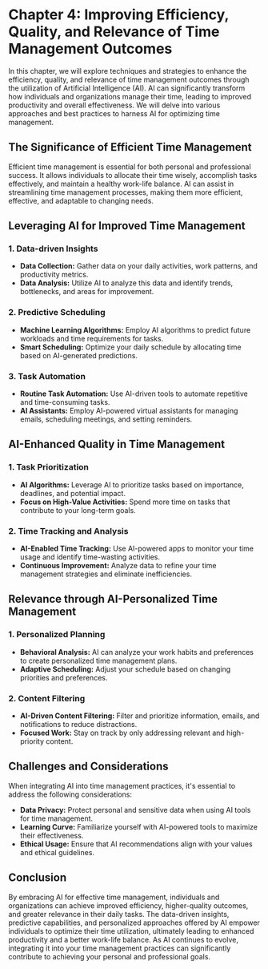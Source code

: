 Chapter 4: Improving Efficiency, Quality, and Relevance of Time Management Outcomes
===================================================================================

In this chapter, we will explore techniques and strategies to enhance the efficiency, quality, and relevance of time management outcomes through the utilization of Artificial Intelligence (AI). AI can significantly transform how individuals and organizations manage their time, leading to improved productivity and overall effectiveness. We will delve into various approaches and best practices to harness AI for optimizing time management.

The Significance of Efficient Time Management
---------------------------------------------

Efficient time management is essential for both personal and professional success. It allows individuals to allocate their time wisely, accomplish tasks effectively, and maintain a healthy work-life balance. AI can assist in streamlining time management processes, making them more efficient, effective, and adaptable to changing needs.

Leveraging AI for Improved Time Management
------------------------------------------

### 1. **Data-driven Insights**

* **Data Collection:** Gather data on your daily activities, work patterns, and productivity metrics.
* **Data Analysis:** Utilize AI to analyze this data and identify trends, bottlenecks, and areas for improvement.

### 2. **Predictive Scheduling**

* **Machine Learning Algorithms:** Employ AI algorithms to predict future workloads and time requirements for tasks.
* **Smart Scheduling:** Optimize your daily schedule by allocating time based on AI-generated predictions.

### 3. **Task Automation**

* **Routine Task Automation:** Use AI-driven tools to automate repetitive and time-consuming tasks.
* **AI Assistants:** Employ AI-powered virtual assistants for managing emails, scheduling meetings, and setting reminders.

AI-Enhanced Quality in Time Management
--------------------------------------

### 1. **Task Prioritization**

* **AI Algorithms:** Leverage AI to prioritize tasks based on importance, deadlines, and potential impact.
* **Focus on High-Value Activities:** Spend more time on tasks that contribute to your long-term goals.

### 2. **Time Tracking and Analysis**

* **AI-Enabled Time Tracking:** Use AI-powered apps to monitor your time usage and identify time-wasting activities.
* **Continuous Improvement:** Analyze data to refine your time management strategies and eliminate inefficiencies.

Relevance through AI-Personalized Time Management
-------------------------------------------------

### 1. **Personalized Planning**

* **Behavioral Analysis:** AI can analyze your work habits and preferences to create personalized time management plans.
* **Adaptive Scheduling:** Adjust your schedule based on changing priorities and preferences.

### 2. **Content Filtering**

* **AI-Driven Content Filtering:** Filter and prioritize information, emails, and notifications to reduce distractions.
* **Focused Work:** Stay on track by only addressing relevant and high-priority content.

Challenges and Considerations
-----------------------------

When integrating AI into time management practices, it's essential to address the following considerations:

* **Data Privacy:** Protect personal and sensitive data when using AI tools for time management.
* **Learning Curve:** Familiarize yourself with AI-powered tools to maximize their effectiveness.
* **Ethical Usage:** Ensure that AI recommendations align with your values and ethical guidelines.

Conclusion
----------

By embracing AI for effective time management, individuals and organizations can achieve improved efficiency, higher-quality outcomes, and greater relevance in their daily tasks. The data-driven insights, predictive capabilities, and personalized approaches offered by AI empower individuals to optimize their time utilization, ultimately leading to enhanced productivity and a better work-life balance. As AI continues to evolve, integrating it into your time management practices can significantly contribute to achieving your personal and professional goals.
